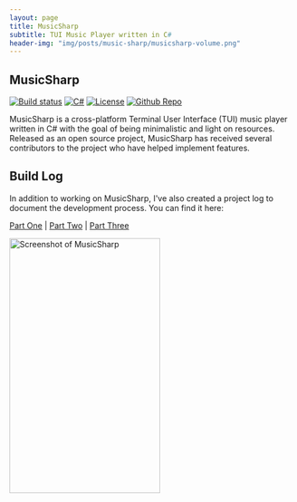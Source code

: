 ```yaml
---
layout: page
title: MusicSharp
subtitle: TUI Music Player written in C#
header-img: "img/posts/music-sharp/musicsharp-volume.png"
---
```


## MusicSharp
[![Build status](https://github.com/markjamesm/MusicSharp/workflows/.NET%20Core/badge.svg?branch=main)](https://github.com/markjamesm/MusicSharp/actions) [![C#](https://img.shields.io/badge/Language-CSharp-darkgreen.svg)](https://en.wikipedia.org/wiki/C_Sharp_(programming_language)) [![License](https://img.shields.io/badge/License-GPL-orange.svg)](https://www.gnu.org/licenses/gpl-3.0.en.html) [![Github Repo](https://img.shields.io/github/stars/markjamesm/musicsharp?style=social)](https://github.com/markjamesm/MusicSharp)

MusicSharp is a cross-platform Terminal User Interface (TUI) music player written in C# with the goal of being minimalistic and light on resources. Released as an open source project, MusicSharp has received several contributors to the project who have helped implement features.

## Build Log

In addition to working on MusicSharp, I've also created a project log to document the development process. You can find it here:

<a href="/2020-10-25-developing-a-cli-music-player-csharp/"> Part One</a> | <a href="/2020-10-29-developing-tui-music-player-csharp-part-two/">Part Two</a> | <a href="/2020-11-06-developing-tui-music-player-csharp-part-three/">Part Three</a>

<img src="https://user-images.githubusercontent.com/20845425/98192579-493ed580-1ee9-11eb-9188-fe6e6e1c0c55.png" height="450" width="266" alt="Screenshot of MusicSharp">